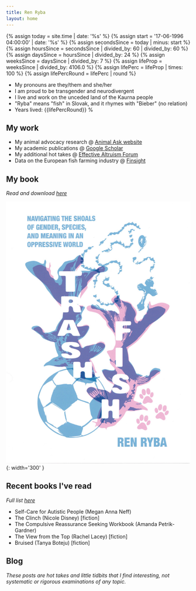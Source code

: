 ```yaml
---
title: Ren Ryba
layout: home
---
```


{%   assign today = site.time | date: '%s'      %}
{%   assign start = '17-06-1996 04:00:00' | date: '%s'  %}
{%   assign secondsSince = today | minus: start     %}
{%   assign hoursSince = secondsSince | divided_by: 60 | divided_by: 60     %}
{%   assign daysSince = hoursSince | divided_by: 24  %}
{%   assign weeksSince = daysSince | divided_by: 7  %}
{%   assign lifeProp = weeksSince | divided_by: 4106.0  %}
{%   assign lifePerc = lifeProp | times: 100  %}
{%   assign lifePercRound = lifePerc | round  %}

* My pronouns are they/them and she/her
* I am proud to be transgender and neurodivergent
* I live and work on the unceded land of the Kaurna people
* "Ryba" means "fish" in Slovak, and it rhymes with "Bieber" (no relation)
* Years lived: {{lifePercRound}} %

## My work
* My animal advocacy research @ [Animal Ask website](https://www.animalask.org/research)
* My academic publications @ [Google Scholar](https://www.scholar.google.com/citations?hl=en&user=hCCZcZYAAAAJ&view_op=list_works&sortby=pubdate)
* My additional hot takes @ [Effective Altruism Forum](https://forum.effectivealtruism.org/users/ren-ryba)
* Data on the European fish farming industry @ [Finsight](https://finsight.fish)  

## My book

*Read and download [here](trashfish.html)*

![Book cover for Trash Fish, a zine-style illustration of pink and blue fish with background images of a soccer ball, a rosary, and dog paws](assets/trashfish/cover_compressed.jpg){: width='300' }

## Recent books I've read
*Full list [here](books.html)*  
* Self-Care for Autistic People (Megan Anna Neff)
* The Clinch (Nicole Disney) [fiction]
* The Compulsive Reassurance Seeking Workbook (Amanda Petrik-Gardner)
* The View from the Top (Rachel Lacey) [fiction]
* Bruised (Tanya Boteju) [fiction]

## Blog  
*These posts are hot takes and little tidbits that I find interesting, not systematic or rigorous examinations of any topic.*
